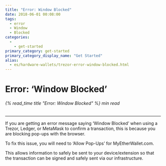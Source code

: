 ```yaml
---
title: "Error: Window Blocked"
date: 2018-06-01 00:08:00
tags:
  - error
  - Window
  - Blocked
categories:
  - 
    - get-started
primary_category: get-started
primary_category_display_name: "Get Started"
alias:
  - es/hardware-wallets/trezor-error-window-blocked.html
---
```


# **Error: ‘Window Blocked’**

###### {% read_time title "Error: Window Blocked" %} min read

* * *

If you are getting an error message saying ‘Window Blocked’ when using a Trezor, Ledger, or MetaMask to confirm a transaction, this is because you are blocking pop-ups with the browser.

To fix this issue, you will need to ‘Allow Pop-Ups’ for MyEtherWallet.com.

This allows information to safely be sent to your device/extension so that the transaction can be signed and safely sent via our infrastructure.
